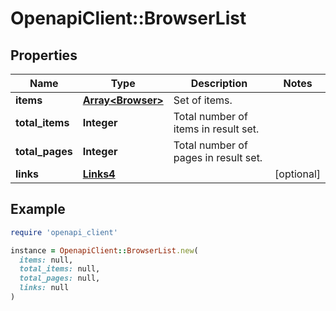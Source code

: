 # OpenapiClient::BrowserList

## Properties

| Name | Type | Description | Notes |
| ---- | ---- | ----------- | ----- |
| **items** | [**Array&lt;Browser&gt;**](Browser.md) | Set of items. |  |
| **total_items** | **Integer** | Total number of items in result set. |  |
| **total_pages** | **Integer** | Total number of pages in result set. |  |
| **links** | [**Links4**](Links4.md) |  | [optional] |

## Example

```ruby
require 'openapi_client'

instance = OpenapiClient::BrowserList.new(
  items: null,
  total_items: null,
  total_pages: null,
  links: null
)
```


